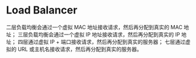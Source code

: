 # Load Balancer

二层负载均衡会通过一个虚拟 MAC 地址接收请求，然后再分配到真实的 MAC 地址；
三层负载均衡会通过一个虚拟 IP 地址接收请求，然后再分配到真实的 IP 地址；
四层通过虚拟 IP + 端口接收请求，然后再分配到真实的服务器；
七层通过虚拟的 URL 或主机名接收请求，然后再分配到真实的服务器。
